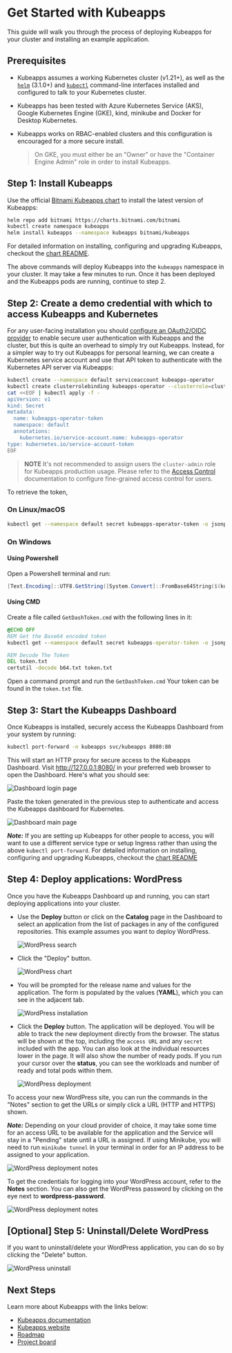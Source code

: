 # Get Started with Kubeapps

This guide will walk you through the process of deploying Kubeapps for your cluster and installing an example application.

## Prerequisites

- Kubeapps assumes a working Kubernetes cluster (v1.21+), as well as the [`helm`](https://helm.sh/docs/intro/install/) (3.1.0+) and [`kubectl`](https://kubernetes.io/docs/tasks/tools/install-kubectl/) command-line interfaces installed and configured to talk to your Kubernetes cluster.

- Kubeapps has been tested with Azure Kubernetes Service (AKS), Google Kubernetes Engine (GKE), kind, minikube and Docker for Desktop Kubernetes.

- Kubeapps works on RBAC-enabled clusters and this configuration is encouraged for a more secure install.

  > On GKE, you must either be an "Owner" or have the "Container Engine Admin" role in order to install Kubeapps.

## Step 1: Install Kubeapps

Use the official [Bitnami Kubeapps chart](https://github.com/bitnami/charts/tree/master/bitnami/kubeapps) to install the latest version of Kubeapps:

```bash
helm repo add bitnami https://charts.bitnami.com/bitnami
kubectl create namespace kubeapps
helm install kubeapps --namespace kubeapps bitnami/kubeapps
```

For detailed information on installing, configuring and upgrading Kubeapps, checkout the [chart README](https://github.com/vmware-tanzu/kubeapps/blob/main/chart/kubeapps/README.md).

The above commands will deploy Kubeapps into the `kubeapps` namespace in your cluster. It may take a few minutes to run. Once it has been deployed and the Kubeapps pods are running, continue to step 2.

## Step 2: Create a demo credential with which to access Kubeapps and Kubernetes

For any user-facing installation you should [configure an OAuth2/OIDC provider](./using-an-OIDC-provider.md) to enable secure user authentication with Kubeapps and the cluster, but this is quite an overhead to simply try out Kubeapps. Instead, for a simpler way to try out Kubeapps for personal learning, we can create a Kubernetes service account and use that API token to authenticate with the Kubernetes API server via Kubeapps:

```bash
kubectl create --namespace default serviceaccount kubeapps-operator
kubectl create clusterrolebinding kubeapps-operator --clusterrole=cluster-admin --serviceaccount=default:kubeapps-operator
cat <<EOF | kubectl apply -f -
apiVersion: v1
kind: Secret
metadata:
  name: kubeapps-operator-token
  namespace: default
  annotations:
    kubernetes.io/service-account.name: kubeapps-operator
type: kubernetes.io/service-account-token
EOF
```

> **NOTE** It's not recommended to assign users the `cluster-admin` role for Kubeapps production usage. Please refer to the [Access Control](../howto/access-control.md) documentation to configure fine-grained access control for users.

To retrieve the token,

### On Linux/macOS

```bash
kubectl get --namespace default secret kubeapps-operator-token -o jsonpath='{.data.token}' -o go-template='{{.data.token | base64decode}}' && echo
```

### On Windows

#### Using Powershell

Open a Powershell terminal and run:

```powershell
[Text.Encoding]::UTF8.GetString([System.Convert]::FromBase64String($(kubectl get --namespace default secret kubeapps-operator-token -o jsonpath='{.data.token}')))
```

#### Using CMD

Create a file called `GetDashToken.cmd` with the following lines in it:

```bat
@ECHO OFF
REM Get the Base64 encoded token
kubectl get --namespace default secret kubeapps-operator-token -o jsonpath={.data.token} > b64.txt

REM Decode The Token
DEL token.txt
certutil -decode b64.txt token.txt
```

Open a command prompt and run the `GetDashToken.cmd` Your token can be found in the `token.txt` file.

## Step 3: Start the Kubeapps Dashboard

Once Kubeapps is installed, securely access the Kubeapps Dashboard from your system by running:

```bash
kubectl port-forward -n kubeapps svc/kubeapps 8080:80
```

This will start an HTTP proxy for secure access to the Kubeapps Dashboard. Visit <http://127.0.0.1:8080/> in your preferred web browser to open the Dashboard. Here's what you should see:

![Dashboard login page](../img/dashboard-login.png)

Paste the token generated in the previous step to authenticate and access the Kubeapps dashboard for Kubernetes.

![Dashboard main page](../img/dashboard-home.png)

**_Note:_** If you are setting up Kubeapps for other people to access, you will want to use a different service type or setup Ingress rather than using the above `kubectl port-forward`. For detailed information on installing, configuring and upgrading Kubeapps, checkout the [chart README](https://github.com/vmware-tanzu/kubeapps/blob/main/chart/kubeapps/README.md)

## Step 4: Deploy applications: WordPress

Once you have the Kubeapps Dashboard up and running, you can start deploying applications into your cluster.

- Use the **Deploy** button or click on the **Catalog** page in the Dashboard to select an application from the list of packages in any of the configured repositories. This example assumes you want to deploy WordPress.

  ![WordPress search](../img/wordpress-search.png)

- Click the "Deploy" button.

  ![WordPress chart](../img/wordpress-chart.png)

- You will be prompted for the release name and values for the application. The form is populated by the values (**YAML**), which you can see in the adjacent tab.

  ![WordPress installation](../img/wordpress-installation.png)

- Click the **Deploy** button. The application will be deployed. You will be able to track the new deployment directly from the browser. The status will be shown at the top, including the `access URL` and any `secret` included with the app. You can also look at the individual resources lower in the page. It will also show the number of ready pods. If you run your cursor over the **status**, you can see the workloads and number of ready and total pods within them.

  ![WordPress deployment](../img/wordpress-deployment.png)

To access your new WordPress site, you can run the commands in the "Notes" section to get the URLs or simply click a URL (HTTP and HTTPS) shown.

**_Note:_** Depending on your cloud provider of choice, it may take some time for an access URL to be available for the application and the Service will stay in a "Pending" state until a URL is assigned. If using Minikube, you will need to run `minikube tunnel` in your terminal in order for an IP address to be assigned to your application.

![WordPress deployment notes](../img/wordpress-url.png)

To get the credentials for logging into your WordPress account, refer to the **Notes** section. You can also get the WordPress password by clicking on the eye next to **wordpress-password**.

![WordPress deployment notes](../img/wordpress-credentials.png)

## [Optional] Step 5: Uninstall/Delete WordPress

If you want to uninstall/delete your WordPress application, you can do so by clicking the "Delete" button.

![WordPress uninstall](../img/wordpress-uninstall.png)

## Next Steps

Learn more about Kubeapps with the links below:

- [Kubeapps documentation](https://github.com/vmware-tanzu/kubeapps/tree/main/docs)
- [Kubeapps website](https://kubeapps.dev/)
- [Roadmap](https://github.com/vmware-tanzu/kubeapps/milestones)
- [Project board](https://github.com/orgs/vmware-tanzu/projects/38/views/2)
